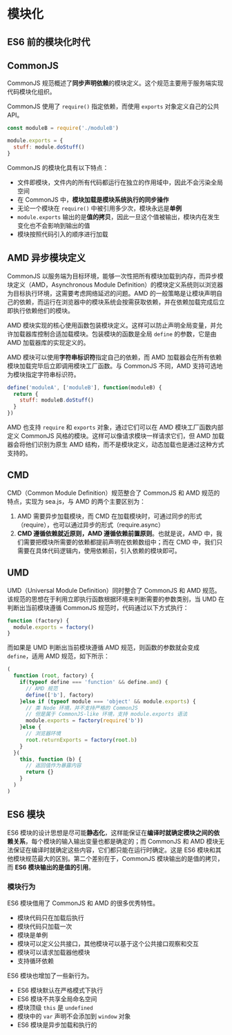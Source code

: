 # 模块化

## ES6 前的模块化时代

## CommonJS

CommonJS 规范概述了**同步声明依赖**的模块定义。这个规范主要用于服务端实现代码模块化组织。

CommonJS 使用了 `require()` 指定依赖，而使用 `exports` 对象定义自己的公共 API。

```js
const moduleB = require('./moduleB')

module.exports = {
  stuff: module.doStuff()
}
```
CommonJS 的模块化具有以下特点：

* 文件即模块，文件内的所有代码都运行在独立的作用域中，因此不会污染全局空间
* 在 CommonJS 中，**模块加载是模块系统执行的同步操作**
* 无论一个模块在 `require()` 中被引用多少次，模块永远是**单例**
* `module.exports` 输出的是**值的拷贝**，因此一旦这个值被输出，模块内在发生变化也不会影响到输出的值
* 模块按照代码引入的顺序进行加载
 
## AMD 异步模块定义

CommonJS 以服务端为目标环境，能够一次性把所有模块加载到内存，而异步模块定义（AMD，Asynchronous Module Definition）的模块定义系统则以浏览器为目标执行环境，这需要考虑网络延迟的问题。AMD 的一般策略是让模块声明自己的依赖，而运行在浏览器中的模块系统会按需获取依赖，并在依赖加载完成后立即执行依赖他们的模块。

AMD 模块实现的核心使用函数包装模块定义。这样可以防止声明全局变量，并允许加载器库控制合适加载模块。包装模块的函数是全局 `define` 的参数，它是由 AMD 加载器库的实现定义的。

AMD 模块可以使用**字符串标识符**指定自己的依赖，而 AMD 加载器会在所有依赖模块加载完毕后立即调用模块工厂函数。与 CommonJS 不同，AMD 支持可选地为模块指定字符串标识符。

```js
define('moduleA', ['moduleB'], function(moduleB) {
  return {
    stuff: moduleB.doStuff()
  }
})
```

AMD 也支持 `require` 和 `exports` 对象，通过它们可以在 AMD 模块工厂函数内部定义 CommonJS 风格的模块。这样可以像请求模块一样请求它们，但 AMD 加载器会将他们识别为原生 AMD 结构，而不是模块定义，动态加载也是通过这种方式支持的。

## CMD

CMD（Common Module Definition）规范整合了 CommonJS 和 AMD 规范的特点，实现为 sea.js，与 AMD 的两个主要区别为：

1. AMD 需要异步加载模块，而 CMD 在加载模块时，可通过同步的形式（require），也可以通过异步的形式（require.async）
2. **CMD 遵循依赖就近原则，AMD 遵循依赖前置原则**。也就是说，AMD 中，我们需要把模块所需要的依赖都提前声明在依赖数组中；而在 CMD 中，我们只需要在具体代码逻辑内，使用依赖前，引入依赖的模块即可。

## UMD

UMD（Universal Module Definition）同时整合了 CommonJS 和 AMD 规范。该规范的思想在于利用立即执行函数根据环境来判断需要的参数类别，当 UMD 在判断出当前模块遵循 CommonJS 规范时，代码通过以下方式执行：

```js
function (factory) {
  module.exports = factory()
}
```

而如果是 UMD 判断出当前模块遵循 AMD 规范，则函数的参数就会变成 `define`，适用 AMD 规范，如下所示：

```js
(
  function (root, factory) {
    if(typeof define === 'function' && define.amd) {
      // AMD 规范
      define(['b'], factory)
    }else if (typeof module === 'object' && module.exports) {
      // 类 Node 环境，并不支持严格的 CommonJS
      // 但是属于 CommonJS-like 环境，支持 module.exports 语法
      module.exports = factory(require('b'))
    }else {
      // 浏览器环境
      root.returnExports = factory(root.b)
    }
  }(
    this, function (b) {
      // 返回值作为暴露内容
      return {}
    }
  )
)
```


## ES6 模块

ES6 模块的设计思想是尽可能**静态化**，这样能保证在**编译时就确定模块之间的依赖关系**，每个模块的输入输出变量也都是确定的；而 CommonJS 和 AMD 模块无法保证在编译时就确定这些内容，它们都只能在运行时确定。这是 ES6 模块和其他模块规范最大的区别。第二个差别在于，CommonJS 模块输出的是值的拷贝，而 **ES6 模块输出的是值的引用**。

### 模块行为

ES6 模块借用了 CommonJS 和 AMD 的很多优秀特性。

* 模块代码只在加载后执行
* 模块代码只加载一次
* 模块是单例
* 模块可以定义公共接口，其他模块可以基于这个公共接口观察和交互
* 模块可以请求加载器他模块
* 支持循环依赖

ES6 模块也增加了一些新行为。

* ES6 模块默认在严格模式下执行
* ES6 模块不共享全局命名空间
* 模块顶级 `this` 是 `undefined`
* 模块中的 `var` 声明不会添加到 `window` 对象
* ES6 模块是异步加载和执行的


